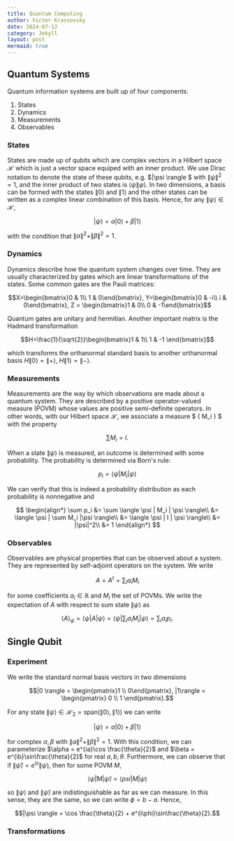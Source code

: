 ```yaml
---
title: Quantum Computing
author: Victor Krassovsky
date: 2024-07-12
category: Jekyll
layout: post
mermaid: true
---
```


## Quantum Systems
Quantum information systems are built up of four components:
1. States
2. Dynamics
3. Measurements
4. Observables

### States
States are made up of qubits which are complex vectors in a Hilbert space $\mathcal{H}$ which is just a vector space equiped with an inner product. We use Dirac notation to denote the state of these qubits, e.g. $\|\psi \rangle $ with $\|\psi\|^2=1$, and the inner product of two states is $\langle \psi \| \varphi\rangle$. In two dimensions, a basis can be formed with the states $\| 0 \rangle$ and $\| 1\rangle$ and the other states can be written as a complex linear combination of this basis. Hence, for any $\| \psi \rangle \in \mathcal{H}$,

$$| \psi \rangle = \alpha |0\rangle + \beta |1\rangle$$

with the condition that $\|\alpha\|^2 + \|\beta\|^2 = 1$.

### Dynamics
Dynamics describe how the quantum system changes over time. They are usually characterized by gates which are linear transformations of the states. Some common gates are the Pauli matrices:

$$X=\begin{bmatrix}0 & 1\\ 1 & 0\end{bmatrix}, Y=\begin{bmatrix}0 & -i\\ i & 0\end{bmatrix}, Z = \begin{bmatrix}1 & 0\\ 0 & -1\end{bmatrix}$$

Quantum gates are unitary and hermitian. Another important matrix is the Hadmard transformation

$$H=\frac{1}{\sqrt{2}}\begin{bmatrix}1 & 1\\ 1 & -1 \end{bmatrix}$$

which transforms the orthanormal standard basis to another orthanormal basis $H\|0\rangle =\|+\rangle$, $H\|1\rangle =\|-\rangle$.

### Measurements
Measurements are the way by which observations are made about a quantum system. They are described by a positive operator-valued measure (POVM) whose values are positive semi-definite operators. In other words, with our Hilbert space $\mathcal{H}$, we associate a measure $ \{ M_i \} $ with the property

$$\sum M_i = I.$$

When a state $\|\psi\rangle$ is measured, an outcome is determined with some probability. The probability is determined via Born's rule:

$$p_i = \langle \psi | M_i | \psi \rangle$$

We can verify that this is indeed a probability distribution as each probability is nonnegative and

$$
\begin{align*}
\sum p_i &= \sum \langle \psi | M_i | \psi \rangle\\
&= \langle \psi | \sum M_i |\psi \rangle\\
&= \langle \psi | I | \psi \rangle\\
&= |\psi|^2\\
&= 1
\end{align*}
$$

### Observables
Observables are physical properties that can be observed about a system. They are represented by self-adjoint operators on the system. We write 

$$A = A^{t} = \sum_i a_i M_i$$

for some coefficients $a_i\in \mathbb{R}$ and $M_i$ the set of POVMs. We write the expectation of $A$ with respect to sum state $\| \psi \rangle$ as

$$\langle A\rangle_\psi = \langle \psi | A |\psi\rangle = \langle \psi |\sum_i a_i M_i|\psi \rangle = \sum_i a_ip_i.$$

## Single Qubit

### Experiment

We write the standard normal basis vectors in two dimensions

$$|0 \rangle = \begin{pmatrix}1 \\ 0\end{pmatrix}, |1\rangle = \begin{pmatrix} 0 \\ 1 \end{pmatrix}.$$

For any state $\|\psi \rangle \in \mathcal{H}_2=\text{span} (\|0\rangle, \|1\rangle)$ we can write

$$|\psi \rangle = \alpha |0\rangle + \beta |1\rangle$$

for complex $\alpha, \beta$ with $\|\alpha\|^2 + \|\beta\|^2=1$. With this condition, we can parameterize $\alpha = e^{ia}\cos \frac{\theta}{2}$ and $\beta = e^{ib}\sin\frac{\theta}{2}$ for real $a,b,\theta$. Furthermore, we can observe that if $\|\tilde{\psi}\rangle = e^{i\gamma}\|\psi\rangle$, then for some POVM $M$, 

$$\langle \tilde{\psi} | M | \tilde{\psi}\rangle = \langle psi | M | \psi \rangle$$

so $\|\psi \rangle$ and $\|\tilde{\psi}\rangle$ are indistinguishable as far as we can measure. In this sense, they are the same, so we can write $\phi=b-a$. Hence, 

$$|\psi \rangle = \cos \frac{\theta}{2} + e^{i\phi}\sin\frac{\theta}{2}.$$

### Transformations